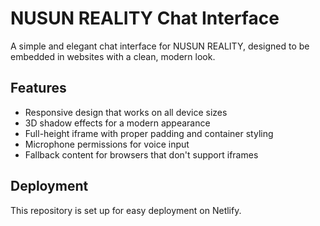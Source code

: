 # NUSUN REALITY Chat Interface

A simple and elegant chat interface for NUSUN REALITY, designed to be embedded in websites with a clean, modern look.

## Features

- Responsive design that works on all device sizes
- 3D shadow effects for a modern appearance
- Full-height iframe with proper padding and container styling
- Microphone permissions for voice input
- Fallback content for browsers that don't support iframes

## Deployment

This repository is set up for easy deployment on Netlify.
